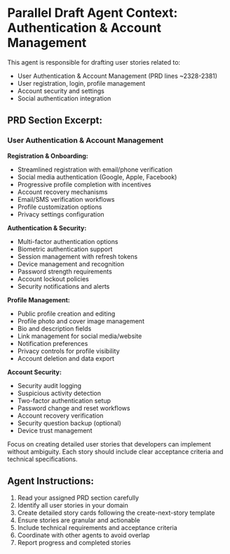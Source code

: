# Parallel Draft Agent Context: Authentication & Account Management

This agent is responsible for drafting user stories related to:
- User Authentication & Account Management (PRD lines ~2328-2381)
- User registration, login, profile management
- Account security and settings
- Social authentication integration

## PRD Section Excerpt:
### User Authentication & Account Management

**Registration & Onboarding:**
- Streamlined registration with email/phone verification
- Social media authentication (Google, Apple, Facebook)
- Progressive profile completion with incentives
- Account recovery mechanisms
- Email/SMS verification workflows
- Profile customization options
- Privacy settings configuration

**Authentication & Security:**
- Multi-factor authentication options
- Biometric authentication support
- Session management with refresh tokens
- Device management and recognition
- Password strength requirements
- Account lockout policies
- Security notifications and alerts

**Profile Management:**
- Public profile creation and editing
- Profile photo and cover image management
- Bio and description fields
- Link management for social media/website
- Notification preferences
- Privacy controls for profile visibility
- Account deletion and data export

**Account Security:**
- Security audit logging
- Suspicious activity detection
- Two-factor authentication setup
- Password change and reset workflows
- Account recovery verification
- Security question backup (optional)
- Device trust management

Focus on creating detailed user stories that developers can implement without ambiguity. Each story should include clear acceptance criteria and technical specifications.

## Agent Instructions:
1. Read your assigned PRD section carefully
2. Identify all user stories in your domain
3. Create detailed story cards following the create-next-story template
4. Ensure stories are granular and actionable
5. Include technical requirements and acceptance criteria
6. Coordinate with other agents to avoid overlap
7. Report progress and completed stories